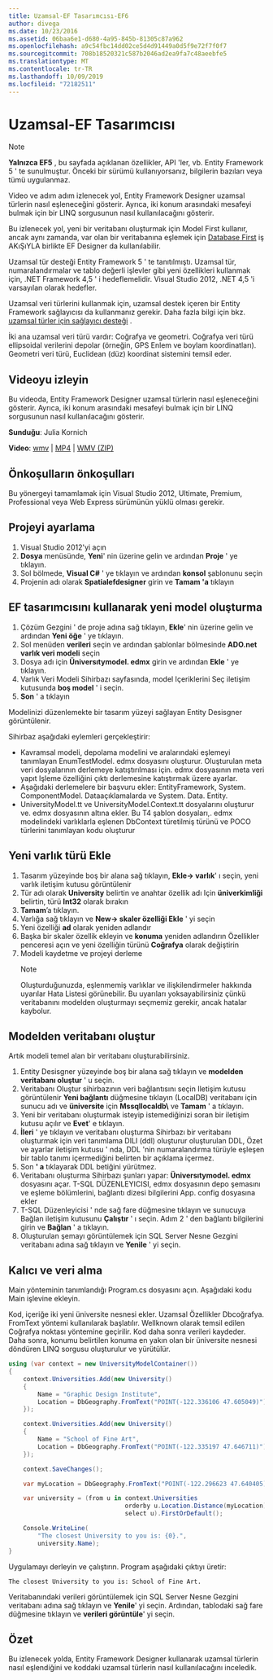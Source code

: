 ```yaml
---
title: Uzamsal-EF Tasarımcısı-EF6
author: divega
ms.date: 10/23/2016
ms.assetid: 06baa6e1-d680-4a95-845b-81305c87a962
ms.openlocfilehash: a9c54fbc14dd02ce5d4d91449a0d5f9e72f7f0f7
ms.sourcegitcommit: 708b18520321c587b2046ad2ea9fa7c48aeebfe5
ms.translationtype: MT
ms.contentlocale: tr-TR
ms.lasthandoff: 10/09/2019
ms.locfileid: "72182511"
---
```

# <a name="spatial---ef-designer"></a>Uzamsal-EF Tasarımcısı
> [!NOTE]
> **Yalnızca EF5** , bu sayfada açıklanan özellikler, API 'ler, vb. Entity Framework 5 ' te sunulmuştur. Önceki bir sürümü kullanıyorsanız, bilgilerin bazıları veya tümü uygulanmaz.

Video ve adım adım izlenecek yol, Entity Framework Designer uzamsal türlerin nasıl eşleneceğini gösterir. Ayrıca, iki konum arasındaki mesafeyi bulmak için bir LINQ sorgusunun nasıl kullanılacağını gösterir.

Bu izlenecek yol, yeni bir veritabanı oluşturmak için Model First kullanır, ancak aynı zamanda, var olan bir veritabanına eşlemek için [Database First](~/ef6/modeling/designer/workflows/database-first.md) iş AKıŞıYLA birlikte EF Designer da kullanılabilir.

Uzamsal tür desteği Entity Framework 5 ' te tanıtılmıştı. Uzamsal tür, numaralandırmalar ve tablo değerli işlevler gibi yeni özellikleri kullanmak için, .NET Framework 4,5 ' i hedeflemelidir. Visual Studio 2012, .NET 4,5 'i varsayılan olarak hedefler.

Uzamsal veri türlerini kullanmak için, uzamsal destek içeren bir Entity Framework sağlayıcısı da kullanmanız gerekir. Daha fazla bilgi için bkz. [uzamsal türler için sağlayıcı desteği](~/ef6/fundamentals/providers/spatial-support.md) .

İki ana uzamsal veri türü vardır: Coğrafya ve geometri. Coğrafya veri türü ellipsoidal verilerini depolar (örneğin, GPS Enlem ve boylam koordinatları). Geometri veri türü, Euclidean (düz) koordinat sistemini temsil eder.

## <a name="watch-the-video"></a>Videoyu izleyin
Bu videoda, Entity Framework Designer uzamsal türlerin nasıl eşleneceğini gösterir. Ayrıca, iki konum arasındaki mesafeyi bulmak için bir LINQ sorgusunun nasıl kullanılacağını gösterir.

**Sunduğu**: Julia Kornich

**Video**: [wmv](https://download.microsoft.com/download/E/C/9/EC9E6547-8983-4C1F-A919-D33210E4B213/HDI-ITPro-MSDN-winvideo-spatialwithdesigner.wmv) | [MP4](https://download.microsoft.com/download/E/C/9/EC9E6547-8983-4C1F-A919-D33210E4B213/HDI-ITPro-MSDN-mp4video-spatialwithdesigner.m4v) | [WMV (ZIP)](https://download.microsoft.com/download/E/C/9/EC9E6547-8983-4C1F-A919-D33210E4B213/HDI-ITPro-MSDN-winvideo-spatialwithdesigner.zip)

## <a name="pre-requisites"></a>Önkoşulların önkoşulları

Bu yönergeyi tamamlamak için Visual Studio 2012, Ultimate, Premium, Professional veya Web Express sürümünün yüklü olması gerekir.

## <a name="set-up-the-project"></a>Projeyi ayarlama

1.  Visual Studio 2012'yi açın
2.  **Dosya** menüsünde, **Yeni**' nin üzerine gelin ve ardından **Proje** ' ye tıklayın.
3.  Sol bölmede, **Visual C\#** ' ye tıklayın ve ardından **konsol** şablonunu seçin
4.  Projenin adı olarak **Spatialefdesigner** girin ve **Tamam 'a** tıklayın

## <a name="create-a-new-model-using-the-ef-designer"></a>EF tasarımcısını kullanarak yeni model oluşturma

1.  Çözüm Gezgini ' de proje adına sağ tıklayın, **Ekle**' nin üzerine gelin ve ardından **Yeni öğe** ' ye tıklayın.
2.  Sol menüden **verileri** seçin ve ardından şablonlar bölmesinde **ADO.net varlık veri modeli** seçin
3.  Dosya adı için **Üniversıtymodel. edmx** girin ve ardından **Ekle** ' ye tıklayın.
4.  Varlık Veri Modeli Sihirbazı sayfasında, model Içeriklerini Seç iletişim kutusunda **boş model** ' i seçin.
5.  **Son** ' a tıklayın

Modelinizi düzenlemekte bir tasarım yüzeyi sağlayan Entity Desisgner görüntülenir.

Sihirbaz aşağıdaki eylemleri gerçekleştirir:

-   Kavramsal modeli, depolama modelini ve aralarındaki eşlemeyi tanımlayan EnumTestModel. edmx dosyasını oluşturur. Oluşturulan meta veri dosyalarının derlemeye katıştırılması için. edmx dosyasının meta veri yapıt Işleme özelliğini çıktı derlemesine katıştırmak üzere ayarlar.
-   Aşağıdaki derlemelere bir başvuru ekler: EntityFramework, System. ComponentModel. Dataaçıklamalarda ve System. Data. Entity.
-   UniversityModel.tt ve UniversityModel.Context.tt dosyalarını oluşturur ve. edmx dosyasının altına ekler. Bu T4 şablon dosyaları,. edmx modelindeki varlıklarla eşlenen DbContext türetilmiş türünü ve POCO türlerini tanımlayan kodu oluşturur

## <a name="add-a-new-entity-type"></a>Yeni varlık türü Ekle

1.  Tasarım yüzeyinde boş bir alana sağ tıklayın, **Ekle-&gt; varlık**' ı seçin, yeni varlık iletişim kutusu görüntülenir
2.  Tür adı olarak **University** belirtin ve anahtar özellik adı Için **üniverkimliği** belirtin, türü **Int32** olarak bırakın
3.  **Tamam**’a tıklayın.
4.  Varlığa sağ tıklayın ve **New-&gt; skaler özelliği Ekle** ' yi seçin
5.  Yeni özelliği **ad** olarak yeniden adlandır
6.  Başka bir skaler özellik ekleyin ve **konuma** yeniden adlandırın Özellikler penceresi açın ve yeni özelliğin türünü **Coğrafya** olarak değiştirin
7.  Modeli kaydetme ve projeyi derleme
    > [!NOTE]
    > Oluşturduğunuzda, eşlenmemiş varlıklar ve ilişkilendirmeler hakkında uyarılar Hata Listesi görünebilir. Bu uyarıları yoksayabilirsiniz çünkü veritabanını modelden oluşturmayı seçmemiz gerekir, ancak hatalar kaybolur.

## <a name="generate-database-from-model"></a>Modelden veritabanı oluştur

Artık modeli temel alan bir veritabanı oluşturabilirsiniz.

1.  Entity Desisgner yüzeyinde boş bir alana sağ tıklayın ve **modelden veritabanı oluştur** ' u seçin.
2.  Veritabanı Oluştur sihirbazının veri bağlantısını seçin Iletişim kutusu görüntülenir **Yeni bağlantı** düğmesine tıklayın (LocalDB) veritabanı için sunucu adı ve **üniversite** için **Mssqllocaldb\\** ve **Tamam** ' a tıklayın.
3.  Yeni bir veritabanı oluşturmak isteyip istemediğinizi soran bir iletişim kutusu açılır ve **Evet**' e tıklayın.
4.  **İleri** ' ye tıklayın ve veritabanı oluşturma Sihirbazı bir veritabanı oluşturmak için veri tanımlama DILI (ddl) oluşturur oluşturulan DDL, Özet ve ayarlar iletişim kutusu ' nda, DDL 'nin numaralandırma türüyle eşleşen bir tablo tanımı içermediğini belirten bir açıklama içermez.
5.  Son **' a** tıklayarak DDL betiğini yürütmez.
6.  Veritabanı oluşturma Sihirbazı şunları yapar: **Üniversıtymodel. edmx** dosyasını açar. T-SQL DÜZENLEYICISI, edmx dosyasının depo şemasını ve eşleme bölümlerini, bağlantı dizesi bilgilerini App. config dosyasına ekler
7.  T-SQL Düzenleyicisi ' nde sağ fare düğmesine tıklayın ve sunucuya Bağlan iletişim kutusunu **Çalıştır** ' ı seçin. Adım 2 ' den bağlantı bilgilerini girin ve **Bağlan** ' a tıklayın.
8.  Oluşturulan şemayı görüntülemek için SQL Server Nesne Gezgini veritabanı adına sağ tıklayın ve **Yenile** ' yi seçin.

## <a name="persist-and-retrieve-data"></a>Kalıcı ve veri alma

Main yönteminin tanımlandığı Program.cs dosyasını açın. Aşağıdaki kodu Main işlevine ekleyin.

Kod, içeriğe iki yeni üniversite nesnesi ekler. Uzamsal Özellikler Dbcoğrafya. FromText yöntemi kullanılarak başlatılır. Wellknown olarak temsil edilen Coğrafya noktası yöntemine geçirilir. Kod daha sonra verileri kaydeder. Daha sonra, konumu belirtilen konuma en yakın olan bir üniversite nesnesi döndüren LINQ sorgusu oluşturulur ve yürütülür.

``` csharp
using (var context = new UniversityModelContainer())
{
    context.Universities.Add(new University()
    {
        Name = "Graphic Design Institute",
        Location = DbGeography.FromText("POINT(-122.336106 47.605049)"),
    });

    context.Universities.Add(new University()
    {
        Name = "School of Fine Art",
        Location = DbGeography.FromText("POINT(-122.335197 47.646711)"),
    });

    context.SaveChanges();

    var myLocation = DbGeography.FromText("POINT(-122.296623 47.640405)");

    var university = (from u in context.Universities
                                orderby u.Location.Distance(myLocation)
                                select u).FirstOrDefault();

    Console.WriteLine(
        "The closest University to you is: {0}.",
        university.Name);
}
```

Uygulamayı derleyin ve çalıştırın. Program aşağıdaki çıktıyı üretir:

```console
The closest University to you is: School of Fine Art.
```

Veritabanındaki verileri görüntülemek için SQL Server Nesne Gezgini veritabanı adına sağ tıklayın ve **Yenile**' yi seçin. Ardından, tablodaki sağ fare düğmesine tıklayın ve **verileri görüntüle**' yi seçin.

## <a name="summary"></a>Özet

Bu izlenecek yolda, Entity Framework Designer kullanarak uzamsal türlerin nasıl eşlendiğini ve koddaki uzamsal türlerin nasıl kullanılacağını inceledik. 
